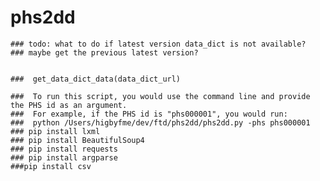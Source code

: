 # phs2dd
    ### todo: what to do if latest version data_dict is not available?
    ### maybe get the previous latest version?

  
    ###  get_data_dict_data(data_dict_url)

    ###  To run this script, you would use the command line and provide the PHS id as an argument.
    ###  For example, if the PHS id is "phs000001", you would run:
    ###  python /Users/higbyfme/dev/ftd/phs2dd/phs2dd.py -phs phs000001
    ### pip install lxml
    ### pip install BeautifulSoup4
    ### pip install requests
    ### pip install argparse
    ###pip install csv